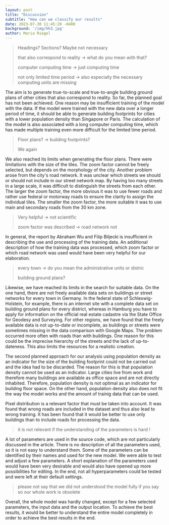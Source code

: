 ```yaml
---
layout: post
title: "Discussion"
subtitle: "How can we classify our results"
date: 2023-07-30 11:45:20 -0400
background: '/img/hh3.jpg'
author: Maria Riegel
---
```

> Headings? Sections? Maybe not necessary
>
> that also correspond to reality -> what do you mean with that?
>
> computer computing time -> just computing time
>
> not only limited time period -> also especially the necessary computing units are missing

The aim is to generate true-to-scale and true-to-angle building ground plans of other cities that also correspond to reality. So far, the planned goal has not been achieved. One reason may be insufficient training of the model with the data. If the model were trained with the new data over a longer period of time, it should be able to generate building footprints for cities with a lower population density than Singapore or Paris. The calculation of the model is also associated with a long computer computing time, which has made multiple training even more difficult for the limited time period.


> Floor plans? -> building footprints?
>
> We again

We also reached its limits when generating the floor plans. There were limitations with the size of the tiles. The zoom factor cannot be freely selected, but depends on the morphology of the city. Another problem arose from the city's road network. It was unclear which streets we should or should not include in our street network map. By having too many streets in a large scale, it was difficult to distinguish the streets from each other. The larger the zoom factor, the more obvious it was to use fewer roads and rather use federal or motorway roads to ensure the clarity to assign the individual tiles. The smaller the zoom factor, the more suitable it was to use main and secondary roads from the 30 km zone.   

> Very helpful -> not scientific 
>
> zoom factor was described -> road network not 

In general, the report by Abraham Wu and Filip Biljecki is insufficient in describing the use and processing of the training data. An additional description of how the training data was processed, which zoom factor or which road network was used would have been very helpful for our elaboration.

> every town -> do you mean the administrative units or distric
> 
> building ground plans?
>

Likewise, we have reached its limits in the search for suitable data. On the one hand, there are not freely available data sets on buildings or street networks for every town in Germany. In the federal state of Schleswig-Holstein, for example, there is an internet site with a complete data set on building ground plans for every district, whereas in Hamburg you have to apply for information on the official real estate cadastre via the State Office for Geodesy and Surveying. For other regions, we have found that the freely available data is not up-to-date or incomplete, as buildings or streets were sometimes missing in the data comparison with Google Maps. The problem occurred more often with roads than with buildings. One reason for this could be the imprecise hierarchy of the streets and the lack of up-to-dateness. This also limits the resources for a realistic creation.

The second planned approach for our analysis using population density as an indicator for the size of the building footprint could not be carried out and the idea had to be discarded. The reason for this is that population density cannot be used as an indicator. Large cities live from work and therefore many buildings are available as office space and are not directly inhabited. Therefore, population density is not optimal as an indicator for building floor space. On the other hand, population density also does not fit the way the model works and the amount of trainig data that can be used.

Pixel distribution is a relevant factor that must be taken into account. It was found that wrong roads are included in the dataset and thus also lead to wrong training. It has been found that it would be better to use only buildings than to include roads for processing the data.

> it is not relevant if the understanding of the parameters is hard !

A lot of parameters are used in the source code, which are not particularly discussed in the article. There is no description of all the parameters used, so it is not easy to understand them. Some of the parameters can be identified by their names and used for the new model. We were able to test and adjust a few parameters. A short explanation of the parameters used would have been very desirable and would also have opened up more possibilities for editing. In the end, not all hyperparameters could be tested and were left at their default settings.  


> please not say that we did not understood the model fully if you say so our whole work is obsolete

Overall, the whole model was hardly changed, except for a few selected parameters, the input data and the output location. To achieve the best results, it would be better to understand the entire model completely in order to achieve the best results in the end.

